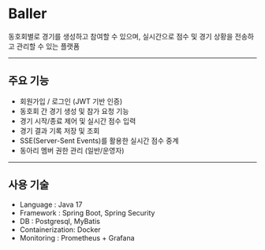 # Baller
동호회별로 경기를 생성하고 참여할 수 있으며, 실시간으로 점수 및 경기 상황을 전송하고 관리할 수 있는 플랫폼

--------------

## 주요 기능
- 회원가입 / 로그인 (JWT 기반 인증)
- 동호회 간 경기 생성 및 참가 요청 기능
- 경기 시작/종료 제어 및 실시간 점수 입력
- 경기 결과 기록 저장 및 조회
- SSE(Server-Sent Events)를 활용한 실시간 점수 중계
- 동아리 멤버 권한 관리 (일반/운영자)

---------------

## 사용 기술
- Language : Java 17
- Framework : Spring Boot, Spring Security
- DB : Postgresql, MyBatis
- Containerization: Docker
- Monitoring : Prometheus + Grafana
